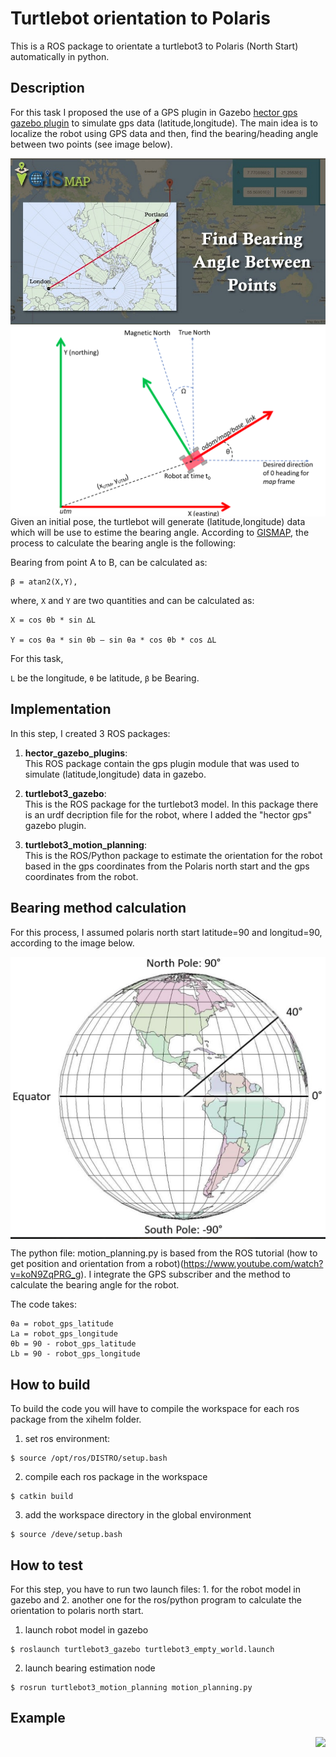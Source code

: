 # Turtlebot orientation to Polaris
This is a ROS package to orientate a turtlebot3 to Polaris (North Start) automatically in python.

## Description
For this task I proposed the use of a GPS plugin in Gazebo [hector gps gazebo plugin](http://wiki.ros.org/hector_gazebo_plugins) to simulate gps data (latitude,longitude). The main idea is to localize the robot using GPS data and then, find the bearing/heading angle between two points (see image below).


<img src="./examples/example1.jpg" align="left"> <img src="./examples/example2.png" align="right"><br><br>

Given an initial pose, the turtlebot will generate (latitude,longitude) data which will be use to estime the bearing angle. According to  [GISMAP](https://www.igismap.com/formula-to-find-bearing-or-heading-angle-between-two-points-latitude-longitude/), the process to calculate the bearing angle is the following:

Bearing from point A to B, can be calculated as:

```
β = atan2(X,Y),
```
where, `X` and `Y` are two quantities and can be calculated as:

```
X = cos θb * sin ∆L

Y = cos θa * sin θb – sin θa * cos θb * cos ∆L
```

For this task, 

`L` be the longitude,
`θ` be latitude,
`β` be Bearing.


## Implementation
In this step, I created 3 ROS packages:

1.	**hector_gazebo_plugins**:<br>
This ROS package contain the gps plugin module that was used to simulate (latitude,longitude) data in gazebo.

2.	**turtlebot3_gazebo**:<br>
This is the ROS package for the turtlebot3 model. In this package there is an urdf decription file for the robot, where I added the "hector gps" gazebo plugin. 


3.	**turtlebot3_motion_planning**:<br>
This is the ROS/Python package to estimate the orientation for the robot based in the gps coordinates from the Polaris north start and the gps coordinates from the robot.

## Bearing method calculation
For this process, I assumed polaris north start latitude=90 and longitud=90, according to the image below.

<img src="./examples/example4.png" align="center"><br>

The python file: motion_planning.py is based from the ROS tutorial (how to get position and orientation from a robot)(https://www.youtube.com/watch?v=koN9ZqPRG_g). I integrate the GPS subscriber and the method to calculate the bearing angle for the robot.

The code takes:

```
θa = robot_gps_latitude
La = robot_gps_longitude
θb = 90 - robot_gps_latitude
Lb = 90 - robot_gps_longitude
```

## How to build
To build the code you will have to compile the workspace for each ros package from the xihelm folder.<br>

1.	set ros environment:
```
$ source /opt/ros/DISTRO/setup.bash
```

2. compile each ros package in the workspace
```
$ catkin build
```

3. add the workspace directory in the global environment
```
$ source /deve/setup.bash
```

## How to test
For this step, you have to run two launch files: 1. for the robot model in gazebo and 2. another one for the ros/python program to calculate the orientation to polaris north start.

1. launch robot model in gazebo
```
$ roslaunch turtlebot3_gazebo turtlebot3_empty_world.launch
```

2. launch bearing estimation node
```
$ rosrun turtlebot3_motion_planning motion_planning.py
```


## Example
<!-- <img src="./examples/example5.png" align="left"><br>
<img src="./examples/example5.png" align="left"><br> -->
<img src="./examples/example7.gif" align="right"><br>